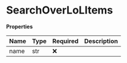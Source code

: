 # SearchOverLoLItems

**Properties**

| Name | Type | Required | Description |
| :--- | :--- | :------- | :---------- |
| name | str  | ❌       |             |
